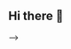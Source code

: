 ## Hi there 👋

<!--
**bosstechhack/bosstechhack** 

- 🔭 Currently building full-stack MERN applications and exploring Django.
- 🌱 Enhancing algorithms & data structures for competitive programming.
- 👯 Looking to collaborate on web dev and open-source projects.
- 🤔 Passionate about problem-solving, system design, and clean code.
- 💬 Ask me about JavaScript, Python, React, Node.js, and algorithm challenges.
- 📫 Connect with me: [![LinkedIn](https://img.shields.io/badge/LinkedIn-blue?logo=linkedin&style=for-the-badge)](https://www.linkedin.com/in/your-linkedin-username)
- ⚡ Fun fact: I enjoy turning complex problems into elegant solutions.
-->

-->
